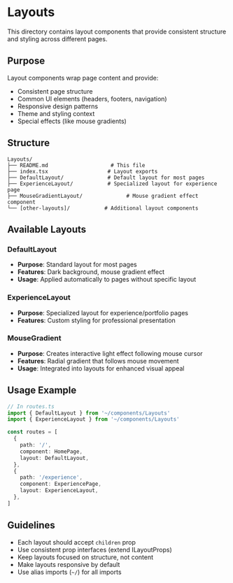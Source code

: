 # Layouts

This directory contains layout components that provide consistent structure and styling across different pages.

## Purpose

Layout components wrap page content and provide:

- Consistent page structure
- Common UI elements (headers, footers, navigation)
- Responsive design patterns
- Theme and styling context
- Special effects (like mouse gradients)

## Structure

```
Layouts/
├── README.md                    # This file
├── index.tsx                   # Layout exports
├── DefaultLayout/              # Default layout for most pages
├── ExperienceLayout/           # Specialized layout for experience page
├── MouseGradientLayout/              # Mouse gradient effect component
└── [other-layouts]/           # Additional layout components
```

## Available Layouts

### DefaultLayout

- **Purpose**: Standard layout for most pages
- **Features**: Dark background, mouse gradient effect
- **Usage**: Applied automatically to pages without specific layout

### ExperienceLayout

- **Purpose**: Specialized layout for experience/portfolio pages
- **Features**: Custom styling for professional presentation

### MouseGradient

- **Purpose**: Creates interactive light effect following mouse cursor
- **Features**: Radial gradient that follows mouse movement
- **Usage**: Integrated into layouts for enhanced visual appeal

## Usage Example

```typescript
// In routes.ts
import { DefaultLayout } from '~/components/Layouts'
import { ExperienceLayout } from '~/components/Layouts'

const routes = [
  {
    path: '/',
    component: HomePage,
    layout: DefaultLayout,
  },
  {
    path: '/experience',
    component: ExperiencePage,
    layout: ExperienceLayout,
  },
]
```

## Guidelines

- Each layout should accept `children` prop
- Use consistent prop interfaces (extend ILayoutProps)
- Keep layouts focused on structure, not content
- Make layouts responsive by default
- Use alias imports (`~/`) for all imports
